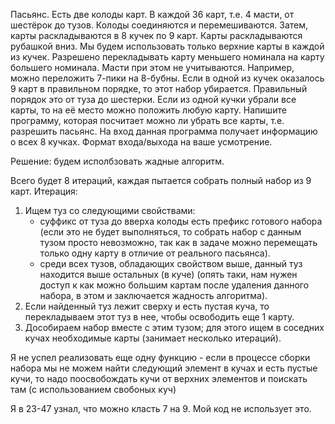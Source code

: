 Пасьянс.
Есть две колоды карт. В каждой 36 карт, т.е. 4 масти, от шестёрок до тузов. Колоды соединяются и перемешиваются. Затем, карты раскладываются в 8 кучек по 9 карт. Карты раскладываются рубашкой вниз.
Мы будем использовать только верхние карты в каждой из кучек. Разрешено перекладывать карту меньшего номинала на карту большего номинала. Масти при этом не учитываются. Например, можно переложить 7-пики на 8-бубны.
Если в одной из кучек оказалось 9 карт в правильном порядке, то этот набор убирается. Правильный порядок это от туза до шестерки. Если из одной кучки убрали все карты, то на её место можно положить любую карту.
Напишите программу, которая посчитает можно ли убрать все карты, т.е. разрешить пасьянс. На вход данная программа получает информацию о всех 8 кучках. Формат входа/выхода на ваше усмотрение.

Решение: будем исполбзовать жадные алгоритм.

Всего будет 8 итераций, каждая пытается собрать полный набор из 9 карт.
Итерация:
1) Ищем туз со следующими свойствами:
    - суффикс от туза до вверха колоды есть префикс готового набора (если это не будет выполняться, то собрать набор с данным тузом просто невозможно, так как в задаче можно перемещать только одну карту в отличие от реального пасьянса).
    - среди всех тузов, обладающих свойством выше, данный туз находится выше остальных (в куче) (опять таки, нам нужен доступ к как можно большим картам после удаления данного набора, в этом и заключается жадность алгоритма).
2) Если найденный туз лежит сверху и есть пустая куча, то перекладываем этот туз в нее, чтобы освободить еще 1 карту.
3) Дособираем набор вместе с этим тузом; для этого ищем в соседних кучах необходимые карты (занимает несколько итераций).


Я не успел реализовать еще одну функцию - если в процессе сборки набора мы не можем найти следующий элемент в кучах и есть пустые кучи, то надо поосвобождать кучи от верхних элементов и поискать там (с использованием свобоных куч)

Я в 23-47 узнал, что можно класть 7 на 9. Мой код не использует это.
